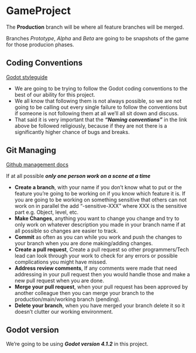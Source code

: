 # GameProject

The **Production** branch will be where all feature branches will be merged.

Branches *Prototype*, *Alpha* and *Beta* are going to be snapshots of the game for those producion phases.

## Coding Conventions 

[Godot styleguide](https://docs.godotengine.org/en/stable/tutorials/scripting/gdscript/gdscript_styleguide.html)

*	We are going to be trying to follow the Godot coding conventions to the best of our ability for this project. 
*	We all know that following them is not always possible, so we are not going to be calling out every single failure to follow the conventions but if someone is not following them at all we’ll all sit down and discuss.
*	That said it is very important that the ***“Naming conventions”*** in the link above be followed religiously, because if they are not there is a significantly higher chance of bugs and breaks.

## Git Managing 

[Github management docs](https://docs.github.com/en/get-started/quickstart/github-flow) 

If at all possible ***only one person work on a scene at a time***
*	**Create a branch**, with your name if you don’t know what to put or the feature you’re going to be working on if you know which feature it is. If you are going to be working on something sensitive that others can not work on in parallel the add “-sensitive-XXX” where XXX is the sensitive part e.g. Object, level, etc.
*	**Make Changes**, anything you want to change you change and try to only work on whatever description you made in your branch name if at all possible so changes are easier to track.
*	**Commit** as often as you can while you work and push the changes to your branch when you are done making/adding changes.
*	**Create a pull request**, Create a pull request so other programmers/Tech lead can look through your work to check for any errors or possible complications you might have missed.
*	**Address review comments**, If any comments were made that need addressing in your pull request then you would handle those and make a new pull request when you are done.
*	**Merge your pull request**, when your pull request has been approved by another colleague then you can merge your branch to the production/main/working branch (pending).
*	**Delete your branch**, when you have merged your branch delete it so it doesn’t clutter our working environment.


## Godot version
We’re going to be using ***Godot version 4.1.2*** in this project.
